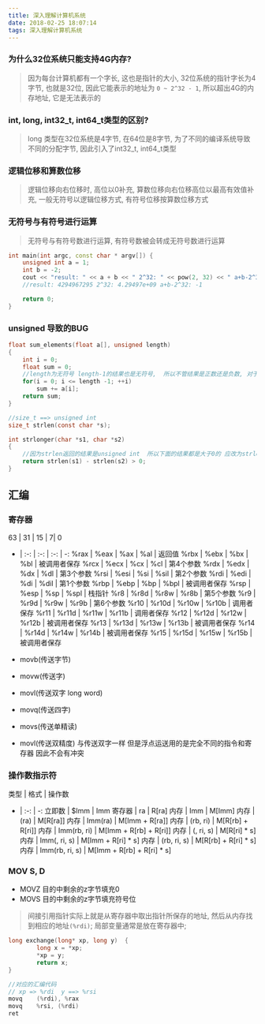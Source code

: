 ```yaml
---
title: 深入理解计算机系统
date: 2018-02-25 18:07:14
tags: 深入理解计算机系统
---
```


### 为什么32位系统只能支持4G内存?
> 因为每台计算机都有一个字长, 这也是指针的大小, 32位系统的指针字长为4字节, 也就是32位, 因此它能表示的地址为 `0 ~ 2^32 - 1`, 所以超出4G的内存地址, 它是无法表示的

### int, long, int32_t, int64_t类型的区别?
> long 类型在32位系统是4字节, 在64位是8字节, 为了不同的编译系统导致不同的分配字节, 因此引入了int32_t, int64_t类型

### 逻辑位移和算数位移
> 逻辑位移向右位移时, 高位以0补充, 算数位移向右位移高位以最高有效值补充, 一般无符号以逻辑位移方式, 有符号位移按算数位移方式

### 无符号与有符号进行运算
> 无符号与有符号数进行运算, 有符号数被会转成无符号数进行运算
```cpp
int main(int argc, const char * argv[]) {
    unsigned int a = 1;
    int b = -2;
    cout << "result: " << a + b << " 2^32: " << pow(2, 32) << " a+b-2^32: " << a + b - pow(2, 32) << endl;
    //result: 4294967295 2^32: 4.29497e+09 a+b-2^32: -1

    return 0;
}
```

### unsigned 导致的BUG
```c
float sum_elements(float a[], unsigned length)  
{  
    int i = 0;  
    float sum = 0;  
    //length为无符号 length-1的结果也是无符号,  所以不管结果是正数还是负数, 对于程序猿而言都是大于0的
    for(i = 0; i <= length -1; ++i)  
        sum += a[i];  
    return sum;  
}  

//size_t ==> unsigned int
size_t strlen(const char *s); 

int strlonger(char *s1, char *s2)  
{  
    //因为strlen返回的结果是unsigned int  所以下面的结果都是大于0的 应改为strlen(s1) > strlen(s2)
    return strlen(s1) - strlen(s2) > 0;  
}  
```

## 汇编

### 寄存器
63 | 31 | 15 | 7| 0 
- | :-: | :-: | :-: | -: 
%rax | %eax | %ax | %al | 返回值 
%rbx | %ebx | %bx | %bl | 被调用者保存 
%rcx | %ecx | %cx | %cl | 第4个参数 
%rdx | %edx | %dx | %dl | 第3个参数 
%rsi | %esi | %si | %sil | 第2个参数 
%rdi | %edi | %di | %dil | 第1个参数 
%rbp | %ebp | %bp | %bpl | 被调用者保存 
%rsp | %esp | %sp | %spl | 栈指针 
%r8 | %r8d | %r8w | %r8b | 第5个参数 
%r9 | %r9d | %r9w | %r9b | 第6个参数 
%r10 | %r10d | %r10w | %r10b | 调用者保存
%r11 | %r11d | %r11w | %r11b | 调用者保存
%r12 | %r12d | %r12w | %r12b | 被调用者保存
%r13 | %r13d | %r13w | %r13b | 被调用者保存
%r14 | %r14d | %r14w | %r14b | 被调用者保存
%r15 | %r15d | %r15w | %r15b | 被调用者保存


- movb(传送字节)
- movw(传送字)
- movl(传送双字 long  word)
- movq(传送四字)
- movs(传送单精读)
- movl(传送双精度) 与传送双字一样 但是浮点运送用的是完全不同的指令和寄存器 因此不会有冲突


### 操作数指示符

类型 | 格式 | 操作数 
- | :-: | -: 
立即数 | $Imm | Imm
寄存器 | ra | R[ra]
内存 | Imm | M[Imm]
内存 | (ra) | M[R[ra]]
内存 | Imm(ra) | M[Imm + R[ra]]
内存 | (rb, ri) | M[R[rb] + R[ri]]
内存 | Imm(rb, ri) | M[Imm + R[rb] + R[ri]]
内存 | (, ri, s) | M[R[ri] * s]
内存 | Imm(, ri, s) | M[Imm + R[ri] * s]
内存 | (rb, ri, s) | M[R[rb] + R[ri] * s]
内存 | Imm(rb, ri, s) | M[Imm + R[rb] + R[ri] * s]


### MOV S, D
- MOVZ 目的中剩余的z字节填充0
- MOVS 目的中剩余的z字节填充符号位

> 间接引用指针实际上就是从寄存器中取出指针所保存的地址, 然后从内存找到相应的地址`(%rdi)`; 局部变量通常是放在寄存器中;

```c
long exchange(long* xp, long y)  {
        long x = *xp;
        *xp = y;
        return x;
}

//对应的汇编代码
// xp => %rdi  y ==> %rsi
movq    (%rdi), %rax
movq    %rsi, (%rdi)
ret
``` 